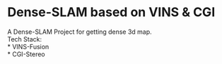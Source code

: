 # Dense-SLAM based on VINS & CGI
A Dense-SLAM Project for getting dense 3d map.<br>
Tech Stack: <br>
            * VINS-Fusion<br>
            * CGI-Stereo<br>
